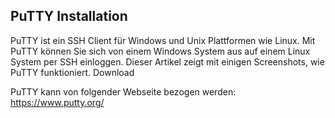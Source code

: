 ## PuTTY Installation

PuTTY ist ein SSH Client für Windows und Unix Plattformen wie Linux. Mit PuTTY können Sie sich von einem Windows System aus auf einem Linux System per SSH einloggen. Dieser Artikel zeigt mit einigen Screenshots, wie PuTTY funktioniert.
Download

PuTTY kann von folgender Webseite bezogen werden: https://www.putty.org/

